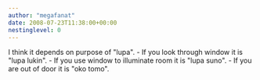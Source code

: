 ```yaml
---
author: "megafanat"
date: 2008-07-23T11:38:00+00:00
nestinglevel: 0
---
```

I think it depends on purpose of "lupa". - If you look through window it is "lupa lukin". - If you use window to illuminate room it is "lupa suno". - If you are out of door it is "oko tomo".